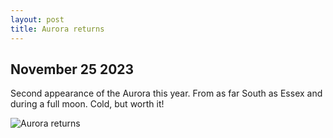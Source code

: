 ```yaml
---
layout: post
title: Aurora returns
---
```

## November 25 2023
<p>Second appearance of the Aurora this year. From as far South as Essex and during a full moon. Cold, but worth it!</p>
<img src="/assets/images/blog/aurora-essex-nov25.jpg" alt="Aurora returns">
